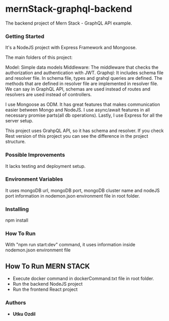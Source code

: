 # mernStack-graphql-backend

The backend project of Mern Stack - GraphQL API example.

### Getting Started

It's a NodeJS project with Express Framework and Mongoose.

The main folders of this project:

Model: Simple data models
Middleware: The middleware that checks the authorization and authentication with JWT.
Graphql: It includes schema file and resolver file. In schema file, types and grahql queries are defined. The methods that are defined in resolver file are implemented in resolver file. We can say in GraphQL API, schemas are used instead of routes and resolvers are used instead of controllers.

I use Mongoose as ODM. It has great features that makes communication easier between Mongo and NodeJS. I use async/await features in all  necessary promise parts(all db operations). Lastly, I use Express for all the server setup.

This project uses GrahpQL API, so it has schema and resolver. If you check Rest version of this project you can see the difference in the project structure.

### Possible Improvements

It lacks testing and deployment setup.

### Environment Variables

It uses mongoDB url, mongoDB port, mongoDB cluster name and nodeJS port information in nodemon.json environment file in root folder.

### Installing

npm install

### How To Run

With "npm run start:dev" command, it uses information inside nodemon.json environment file

## How To Run MERN STACK

- Execute docker command in dockerCommand.txt file in root folder.
- Run the backend NodeJS project
- Run the frontend React project

### Authors

* **Utku Ozdil**
